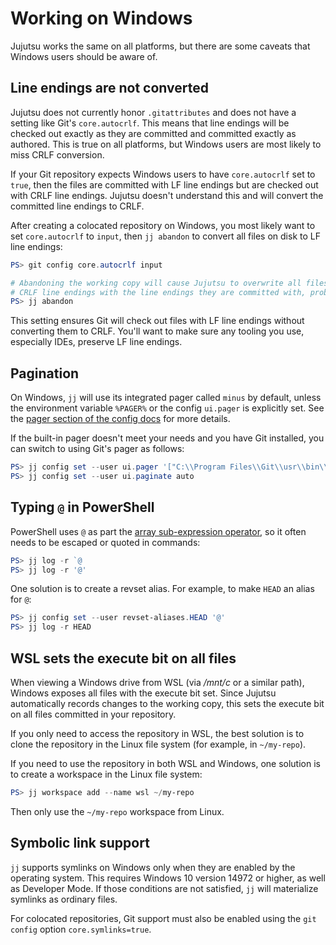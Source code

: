 # Working on Windows

Jujutsu works the same on all platforms, but there are some caveats that Windows
users should be aware of.

## Line endings are not converted

Jujutsu does not currently honor `.gitattributes` and does not have a setting
like Git's `core.autocrlf`. This means that line endings will be checked out
exactly as they are committed and committed exactly as authored. This is true on
all platforms, but Windows users are most likely to miss CRLF conversion.

If your Git repository expects Windows users to have `core.autocrlf` set to
`true`, then the files are committed with LF line endings but are checked out
with CRLF line endings. Jujutsu doesn't understand this and will convert the
committed line endings to CRLF.

After creating a colocated repository on Windows, you most likely want to set
`core.autocrlf` to `input`, then `jj abandon` to convert all files on disk to LF
line endings:

```powershell
PS> git config core.autocrlf input

# Abandoning the working copy will cause Jujutsu to overwrite all files with
# CRLF line endings with the line endings they are committed with, probably LF
PS> jj abandon
```

This setting ensures Git will check out files with LF line endings without
converting them to CRLF. You'll want to make sure any tooling you use,
especially IDEs, preserve LF line endings.

## Pagination

On Windows, `jj` will use its integrated pager called `minus` by default, unless
the environment variable `%PAGER%` or the config `ui.pager` is explicitly set.
See the [pager section of the config docs](config.md#pager) for more details.

If the built-in pager doesn't meet your needs and you have Git installed, you
can switch to using Git's pager as follows:

```powershell
PS> jj config set --user ui.pager '["C:\\Program Files\\Git\\usr\\bin\\less.exe", "-FRX"]'
PS> jj config set --user ui.paginate auto
```

## Typing `@` in PowerShell

PowerShell uses `@` as part the [array sub-expression operator][array-op], so it
often needs to be escaped or quoted in commands:

```powershell
PS> jj log -r `@
PS> jj log -r '@'
```

One solution is to create a revset alias. For example, to make `HEAD` an alias
for `@`:

```powershell
PS> jj config set --user revset-aliases.HEAD '@'
PS> jj log -r HEAD
```

## WSL sets the execute bit on all files

When viewing a Windows drive from WSL (via _/mnt/c_ or a similar path), Windows
exposes all files with the execute bit set. Since Jujutsu automatically records
changes to the working copy, this sets the execute bit on all files committed in
your repository.

If you only need to access the repository in WSL, the best solution is to clone
the repository in the Linux file system (for example, in
`~/my-repo`).

If you need to use the repository in both WSL and Windows, one solution is to
create a workspace in the Linux file system:

```powershell
PS> jj workspace add --name wsl ~/my-repo
```

Then only use the `~/my-repo` workspace from Linux.

[issue-2040]: https://github.com/jj-vcs/jj/issues/2040
[array-op]: https://learn.microsoft.com/en-us/powershell/module/microsoft.powershell.core/about/about_arrays?view=powershell-7.4#the-array-sub-expression-operator

## Symbolic link support

`jj` supports symlinks on Windows only when they are enabled by the operating
system. This requires Windows 10 version 14972 or higher, as well as Developer
Mode. If those conditions are not satisfied, `jj` will materialize symlinks as
ordinary files.

For colocated repositories, Git support must also be enabled using the
`git config` option `core.symlinks=true`.

